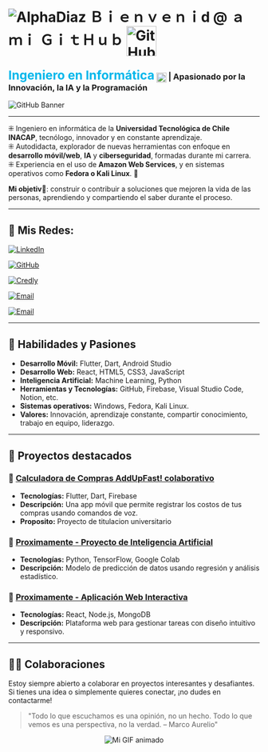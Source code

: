 # ![AlphaDiaz](https://img.icons8.com/ios/50/000000/rocket.png) Ｂｉｅｎｖｅｎｉd @ ａ ｍｉ ＧｉｔＨｕｂ <img src="https://cdn3d.iconscout.com/3d/free/thumb/free-github-3d-icon-download-in-png-blend-fbx-gltf-file-formats--logo-social-media-pack-logos-icons-6491025.png" alt="GitHub Icono" style="width:60px; vertical-align:middle;">


<h3>
  <span style="color:#00b7eb; font-weight:bold; font-size:1.5em;">Ingeniero en Informática</span>
  <img src="https://cdn-icons-png.flaticon.com/512/11820/11820285.png" alt="Verificado" style="width:20px; vertical-align:middle;">
  | Apasionado por la Innovación, la IA y la Programación
</h3>


![GitHub Banner](https://media.licdn.com/dms/image/v2/D4D16AQHFPVVJ8-lHNg/profile-displaybackgroundimage-shrink_350_1400/profile-displaybackgroundimage-shrink_350_1400/0/1732218163279?e=1749686400&v=beta&t=wsyVUqi3WdMnmi6ZZWbNIyhd5pyAaTXyvKspX_0sguQ)

---

⁜ Ingeniero en informática de la **Universidad Tecnológica de Chile INACAP**, tecnólogo, innovador y en constante aprendizaje.  
⁜ Autodidacta, explorador de nuevas herramientas con enfoque en **desarrollo móvil/web**, **IA** y **ciberseguridad**, formadas durante mi carrera.  
⁜ Experiencia en el uso de **Amazon Web Services**, y en sistemas operativos como **Fedora o Kali Linux**. 🚀

**Mi objetiv🎯**: construir o contribuir a soluciones que mejoren la vida de las personas, aprendiendo y compartiendo el saber durante el proceso.

---

## 👤 Mis Redes:

[![LinkedIn](https://img.shields.io/badge/LinkedIn-Felipe_Diaz_Campos-0077B5?style=for-the-badge&logo=linkedin&logoColor=white&labelColor=101010)](https://www.linkedin.com/in/engineer-felipe-d%C3%ADaz-campos/)

[![GitHub](https://img.shields.io/badge/GitHub-FelipeDiazCampos-6a0dad?style=for-the-badge&logo=github&logoColor=white&labelColor=1e002d)](https://github.com/FelipeDiazCampos)

[![Credly](https://img.shields.io/badge/Credly-Certificaciones_e_insignias-FF6F00?style=for-the-badge&logo=awesomelists&logoColor=white&labelColor=101010)](https://www.credly.com/users/felipe-diaz.b6fb06db)

[![Email](https://img.shields.io/badge/Email-engineer.felipediazcampos@gmail.com-D14836?style=for-the-badge&logo=gmail&logoColor=white&labelColor=101010)](mailto:engineer.felipediazcampos@gmail.com)

[![Email](https://img.shields.io/badge/Email-engineer.felipediazcampos@gmail.com-D14836?style=for-the-badge&logo=gmail&logoColor=white&labelColor=101010)](https://mail.google.com/mail/?view=cm&fs=1&to=engineer.felipediazcampos@gmail.com)


---

## 🌟 Habilidades y Pasiones

- **Desarrollo Móvil:** Flutter, Dart, Android Studio  
- **Desarrollo Web:** React, HTML5, CSS3, JavaScript  
- **Inteligencia Artificial:** Machine Learning, Python  
- **Herramientas y Tecnologías:** GitHub, Firebase, Visual Studio Code, Notion, etc.
- **Sistemas operativos:** Windows, Fedora, Kali Linux.
- **Valores:** Innovación, aprendizaje constante, compartir conocimiento, trabajo en equipo, liderazgo. 

---

## 🚀 Proyectos destacados

### 🔹 [Calculadora de Compras AddUpFast! colaborativo](https://github.com/eleBlue7/proyecto-titulo)
- **Tecnologías:** Flutter, Dart, Firebase  
- **Descripción:** Una app móvil que permite registrar los costos de tus compras usando comandos de voz.
- **Proposito:** Proyecto de titulacion universitario

### 🔹 [Proximamente - Proyecto de Inteligencia Artificial](https://github.com/FelipeDiazCampos/AI-Project)
- **Tecnologías:** Python, TensorFlow, Google Colab  
- **Descripción:** Modelo de predicción de datos usando regresión y análisis estadístico.  

### 🔹 [Proximamente - Aplicación Web Interactiva](https://github.com/FelipeDiazCampos/WebApp-Interactive)
- **Tecnologías:** React, Node.js, MongoDB  
- **Descripción:** Plataforma web para gestionar tareas con diseño intuitivo y responsivo.

---
## 🧑‍💻 Colaboraciones

Estoy siempre abierto a colaborar en proyectos interesantes y desafiantes. Si tienes una idea o simplemente quieres conectar, 
¡no dudes en contactarme!

> "Todo lo que escuchamos es una opinión, no un hecho. Todo lo que vemos es una perspectiva, no la verdad.
– Marco Aurelio" 
<p align="center">


  
  <img src="https://media2.giphy.com/media/wwg1suUiTbCY8H8vIA/200w.gif?cid=6c09b95232no32hxa1xznp6tkfdvdgzz8wiawwrmtovtxhsz&ep=v1_gifs_search&rid=200w.gif&ct=g" alt="Mi GIF animado">
</p>

